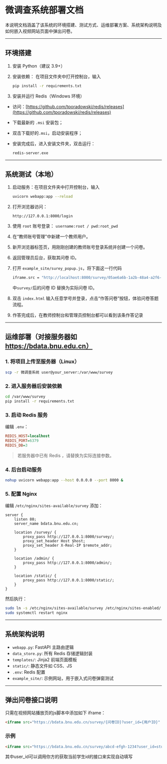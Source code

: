 
# 微调查系统部署文档

本说明文档涵盖了该系统的环境搭建、测试方式、运维部署方案、系统架构说明及如何嵌入视频网站页面中弹出问卷。

---

## 环境搭建

1. 安装 Python（建议 3.9+）
2. 安装依赖：
   在项目文件夹中打开控制台，输入

   ```bash
   pip install -r requirements.txt
   ```

3. 安装并运行 Redis（Windows 环境）

- 访问：[https://github.com/tporadowski/redis/releases](https://github.com/tporadowski/redis/releases)

- 下载最新的 `.msi` 安装包；

- 双击下载好的`.msi`，启动安装程序；

- 安装完成后，进入安装文件夹，双击运行：

   ```bash
   redis-server.exe
   ```

---

## 系统测试（本地）

1. 启动服务：在项目文件夹中打开控制台，输入

   ```bash
   uvicorn webapp:app --reload
   ```

2. 打开浏览器访问：

   ```
   http://127.0.0.1:8000/login
   ```

3. 使用 `root` 账号登录： `username:root / pwd:root_pwd`

4. 在“教师账号管理”中新建一个教师用户。

5. 新开浏览器标签页，用刚刚创建的教师账号登录系统并创建一个问卷。

6. 返回管理员后台，获取其问卷 ID。

7. 打开 `example_site/surey_popup.js`，将下面这一行代码

    ```bash
    iframe.src = "http://localhost:8000/survey/05ae6a6b-1a2b-48a4-a2f6-10efef7728f6?user_id=" + encodeURIComponent(userId);
    ```

    中`survey/`后的问卷 ID 替换为实际问卷 ID。

8. 双击 `index.html` 输入任意学号并登录，点击“作答问卷”按钮，体验问卷答题流程。

9. 作答完成后，在教师控制台和管理员控制台都可以看到该条作答记录

---

## 运维部署（对接服务器如 <https://bdata.bnu.edu.cn）>

### 1. 将项目上传至服务器（Linux）

```bash
scp -r 微调查系统 user@your_server:/var/www/survey
```

### 2. 进入服务器后安装依赖

```bash
cd /var/www/survey
pip install -r requirements.txt
```

### 3. 启动 Redis 服务

编辑 `.env`：

```ini
REDIS_HOST=localhost
REDIS_PORT=6379
REDIS_DB=3
```

> 若服务器中已有 Redis ，请替换为实际连接参数。

### 4. 后台启动服务

```bash
nohup uvicorn webapp:app --host 0.0.0.0 --port 8000 &
```

### 5. 配置 Nginx

编辑 `/etc/nginx/sites-available/survey` 添加：

```nginx
server {
    listen 80;
    server_name bdata.bnu.edu.cn;

    location /survey/ {
        proxy_pass http://127.0.0.1:8000/survey/;
        proxy_set_header Host $host;
        proxy_set_header X-Real-IP $remote_addr;
    }

    location /admin/ {
        proxy_pass http://127.0.0.1:8000/admin/;
    }

    location /static/ {
        proxy_pass http://127.0.0.1:8000/static/;
    }
}
```

然后执行：

```bash
sudo ln -s /etc/nginx/sites-available/survey /etc/nginx/sites-enabled/
sudo systemctl restart nginx
```

---

## 系统架构说明

- `webapp.py`: FastAPI 主路由逻辑
- `data_store.py`: 所有 Redis 存储逻辑封装
- `templates/`: Jinja2 前端页面模板
- `static/`: 静态文件如 CSS、JS
- `.env`: Redis 配置
- `example_site/`: 示例网站，用于嵌入式问卷弹窗测试

---

## 弹出问卷接口说明

只需在视频网站播放页的js脚本中添加如下 iframe：

```html
<iframe src="https://bdata.bnu.edu.cn/survey/{问卷ID}?user_id={用户ID}" width="100%" height="600px" frameborder="0"></iframe>
```

### 示例

```html
<iframe src="https://bdata.bnu.edu.cn/survey/abcd-efgh-1234?user_id=stu001" width="100%" height="600px"></iframe>
```

其中user_id可以调用你方的获取当前学生id的接口来实现自动填写
